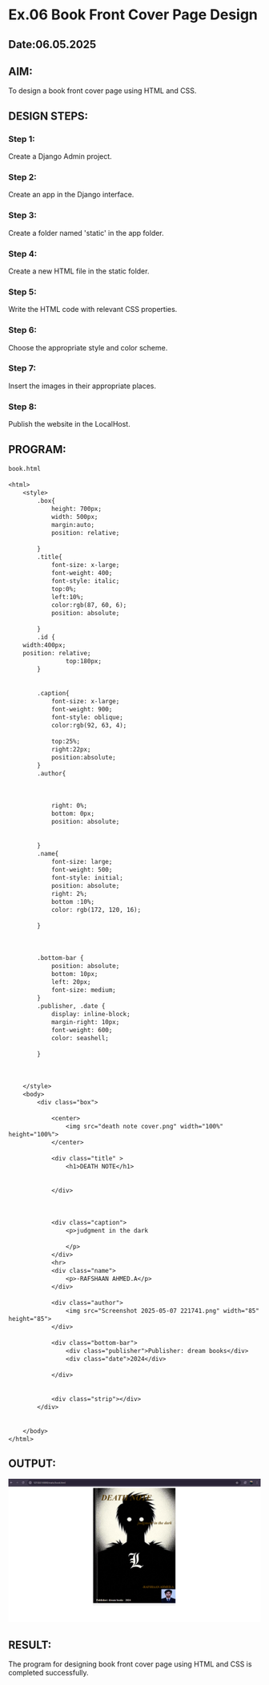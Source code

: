 # Ex.06 Book Front Cover Page Design
## Date:06.05.2025

## AIM:
To design a book front cover page using HTML and CSS.

## DESIGN STEPS:

### Step 1:
Create a Django Admin project.

### Step 2:
Create an app in the Django interface.

### Step 3:
Create a folder named 'static' in the app folder.

### Step 4:
Create a new HTML file in the static folder.

### Step 5:
Write the HTML code with relevant CSS properties.

### Step 6:
Choose the appropriate style and color scheme.

### Step 7:
Insert the images in their appropriate places.

### Step 8:
Publish the website in the LocalHost.

## PROGRAM:
```
book.html

<html>
    <style>
        .box{
            height: 700px;
            width: 500px;
            margin:auto;
            position: relative;
            
        }
        .title{
            font-size: x-large;
            font-weight: 400;
            font-style: italic;
            top:0%;
            left:10%;
            color:rgb(87, 60, 6);
            position: absolute;
            
        }
        .id {
    width:400px;
    position: relative;
                top:180px;
        }


        .caption{
            font-size: x-large;
            font-weight: 900;
            font-style: oblique;
            color:rgb(92, 63, 4);

            top:25%;
            right:22px;
            position:absolute;
        }
        .author{
            
            
           
            right: 0%;
            bottom: 0px;
            position: absolute;
            
           
        }
        .name{
            font-size: large;
            font-weight: 500;
            font-style: initial;
            position: absolute;
            right: 2%;
            bottom :10%;
            color: rgb(172, 120, 16);

        }

        
   
        .bottom-bar {
            position: absolute;
            bottom: 10px;
            left: 20px;
            font-size: medium;
        }
        .publisher, .date {
            display: inline-block;
            margin-right: 10px;
            font-weight: 600;
            color: seashell;

        }
        


    </style>
    <body>
        <div class="box">
            
            <center>
                <img src="death note cover.png" width="100%" height="100%">
            </center>
           
            <div class="title" >
                <h1>DEATH NOTE</h1>
                

            </div>
            

            
            <div class="caption">
                <p>judgment in the dark

                </p>
            </div>
            <hr>
            <div class="name">
                <p>-RAFSHAAN AHMED.A</p>
            </div>
            
            <div class="author">
                <img src="Screenshot 2025-05-07 221741.png" width="85" height="85">
            </div>
    
            <div class="bottom-bar">
                <div class="publisher">Publisher: dream books</div>
                <div class="date">2024</div>
              
            </div>
            
            
            <div class="strip"></div>
        </div>
    
    
    </body>
</html>

```


## OUTPUT:
![alt text](<Screenshot 2025-05-08 151940.png>)

## RESULT:
The program for designing book front cover page using HTML and CSS is completed successfully.
